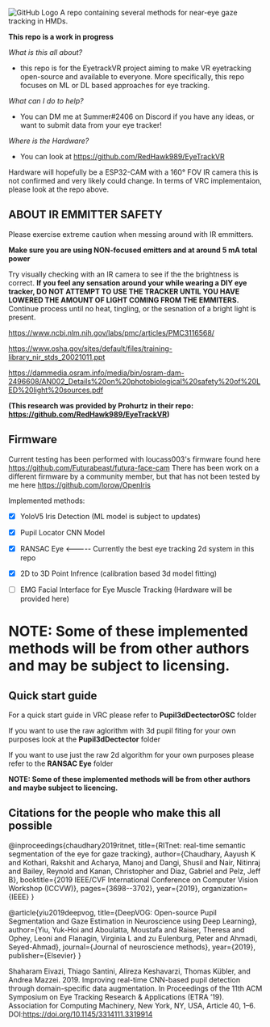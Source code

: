 ![GitHub Logo](/images/logo.png)
A repo containing several methods for near-eye gaze tracking in HMDs.

**This repo is a work in progress**

*What is this all about?*

- this repo is for the EyetrackVR project aiming to make VR eyetracking open-source and available to everyone. More specifically, this repo focuses on ML or DL based approaches for eye tracking.

*What can I do to help?* 

- You can DM me at Summer#2406 on Discord if you have any ideas, or want to submit data from your eye tracker!

*Where is the Hardware?*

- You can look at https://github.com/RedHawk989/EyeTrackVR

Hardware will hopefully be a ESP32-CAM with a 160° FOV IR camera this is not confirmed and very likely could change. In terms of VRC implementaion, please look at the repo above. 

## ABOUT IR EMMITTER SAFETY
Please exercise extreme caution when messing around with IR emmitters.

**Make sure you are using NON-focused emitters and at around 5 mA total power**

Try visually checking with an IR camera to see if the the brightness is correct. **If you feel any sensation around your while wearing a DIY eye tracker, DO NOT ATTEMPT TO USE THE TRACKER UNTIL YOU HAVE LOWERED THE AMOUNT OF LIGHT COMING FROM THE EMMITERS.** Continue process until no heat, tingling, or the sesnation of a bright light is present. 

https://www.ncbi.nlm.nih.gov/labs/pmc/articles/PMC3116568/

https://www.osha.gov/sites/default/files/training-library_nir_stds_20021011.ppt

https://dammedia.osram.info/media/bin/osram-dam-2496608/AN002_Details%20on%20photobiological%20safety%20of%20LED%20light%20sources.pdf

**(This research was provided by Prohurtz in their repo: https://github.com/RedHawk989/EyeTrackVR)**

## Firmware

Current testing has been performed with loucass003's firmware found here https://github.com/Futurabeast/futura-face-cam
There has been work on a different firmware by a community member, but that has not been tested by me here https://github.com/lorow/OpenIris


Implemented methods:
- [X] YoloV5 Iris Detection (ML model is subject to updates)
- [X] Pupil Locator CNN Model  
- [X] RANSAC Eye <----- Currently the best eye tracking 2d system in this repo
- [X] 2D to 3D Point Infrence (calibration based 3d model fitting)
- [ ] EMG Facial Interface for Eye Muscle Tracking (Hardware will be provided here) 


**NOTE: Some of these implemented methods will be from other authors and may be subject to licensing.**
===
## Quick start guide

For a quick start guide in VRC please refer to **Pupil3dDectectorOSC** folder

If you want to use the raw aglorithm with 3d pupil fiting for your own purposes look at the **Pupil3dDectector** folder

If you want to use just the raw 2d algorithm for your own purposes please refer to the **RANSAC Eye** folder 

**NOTE: Some of these implemented methods will be from other authors and maybe subject to licencing.**






## Citations for the people who make this all possible

@inproceedings{chaudhary2019ritnet,
  title={RITnet: real-time semantic segmentation of the eye for gaze tracking},
  author={Chaudhary, Aayush K and Kothari, Rakshit and Acharya, Manoj and Dangi, Shusil and Nair, Nitinraj and Bailey, Reynold and Kanan, Christopher and Diaz, Gabriel and Pelz, Jeff B},
  booktitle={2019 IEEE/CVF International Conference on Computer Vision Workshop (ICCVW)},
  pages={3698--3702},
  year={2019},
  organization={IEEE}
}

@article{yiu2019deepvog,
  title={DeepVOG: Open-source Pupil Segmentation and Gaze Estimation in Neuroscience using Deep Learning},
  author={Yiu, Yuk-Hoi and Aboulatta, Moustafa and Raiser, Theresa and Ophey, Leoni and Flanagin, Virginia L and zu Eulenburg, Peter and Ahmadi, Seyed-Ahmad},
  journal={Journal of neuroscience methods},
  year={2019},
  publisher={Elsevier}
}

Shaharam Eivazi, Thiago Santini, Alireza Keshavarzi, Thomas Kübler, and Andrea Mazzei. 2019.
Improving real-time CNN-based pupil detection through domain-specific data augmentation.
In Proceedings of the 11th ACM Symposium on Eye Tracking Research & Applications (ETRA ’19).
Association for Computing Machinery, New York, NY, USA, Article 40, 1–6.
DOI:https://doi.org/10.1145/3314111.3319914



